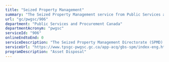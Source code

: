 ```yaml
---
title: "Seized Property Management"
summary: "The Seized Property Management service from Public Services and Procurement Canada is not available end-to-end online, according to the GC Service Inventory."
url: "gc/pwgsc/906"
department: "Public Services and Procurement Canada"
departmentAcronym: "pwgsc"
serviceId: "906"
onlineEndtoEnd: 0
serviceDescription: "The Seized Property Management Directorate (SPMD) of Public Services and Procurement Canada (PSPC) manages assets, seized or restrained under specific sections of the Criminal Code, the Controlled Drugs and Substances Act, the Proceeds of Crime (Money-Laundering) and Terrorist Financing Act and the Cannabis Act. SPMD assists other Federal Agencies, Departments, Crown Corporations as well as Provinces and Territories by providing seized property management, storage services, disposal services and cryptocurrency management for actions under their respective Act(s) and Legislation(s). In addition, we offer case management, data gathering and reporting services to key partners."
serviceUrl: "https://www.tpsgc-pwgsc.gc.ca/app-acq/gbs-spm/index-eng.html"
programDescription: "Asset Disposal"
---
```

